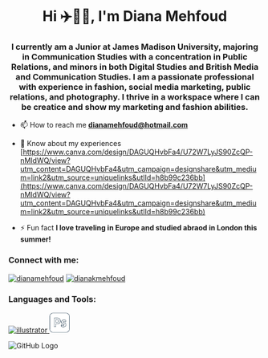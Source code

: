 <h1 align="center">Hi ✈️🌷📸, I'm Diana Mehfoud</h1>
<h3 align="center">I currently am a Junior at James Madison University, majoring in Communication Studies with a concentration in Public Relations, and minors in both Digital Studies and British Media and Communication Studies. I am a passionate professional with experience in fashion, social media marketing, public relations, and photography. I thrive in a workspace where I can be creatice and show my marketing and fashion abilities.</h3>

- 📫 How to reach me **dianamehfoud@hotmail.com**

- 📄 Know about my experiences [https://www.canva.com/design/DAGUQHvbFa4/U72W7LyJS90ZcQP-nMldWQ/view?utm_content=DAGUQHvbFa4&utm_campaign=designshare&utm_medium=link2&utm_source=uniquelinks&utlId=h8b99c236bb](https://www.canva.com/design/DAGUQHvbFa4/U72W7LyJS90ZcQP-nMldWQ/view?utm_content=DAGUQHvbFa4&utm_campaign=designshare&utm_medium=link2&utm_source=uniquelinks&utlId=h8b99c236bb)

- ⚡ Fun fact **I love traveling in Europe and studied abraod in London this summer!**

<h3 align="left">Connect with me:</h3>
<p align="left">
<a href="https://fb.com/dianamehfoud" target="blank"><img align="center" src="https://raw.githubusercontent.com/rahuldkjain/github-profile-readme-generator/master/src/images/icons/Social/facebook.svg" alt="dianamehfoud" height="30" width="40" /></a>
<a href="https://instagram.com/dianakmehfoud" target="blank"><img align="center" src="https://raw.githubusercontent.com/rahuldkjain/github-profile-readme-generator/master/src/images/icons/Social/instagram.svg" alt="dianakmehfoud" height="30" width="40" /></a>
</p>

<h3 align="left">Languages and Tools:</h3>
<p align="left"> <a href="https://www.adobe.com/in/products/illustrator.html" target="_blank" rel="noreferrer"> <img src="https://www.vectorlogo.zone/logos/adobe_illustrator/adobe_illustrator-icon.svg" alt="illustrator" width="40" height="40"/> </a> <a href="https://www.photoshop.com/en" target="_blank" rel="noreferrer"> <img src="https://raw.githubusercontent.com/devicons/devicon/master/icons/photoshop/photoshop-line.svg" alt="photoshop" width="40" height="40"/> </a> </p>

![GitHub Logo](https://github.githubassets.com/images/modules/logos_page/GitHub-Mark.png "GitHub Logo")
